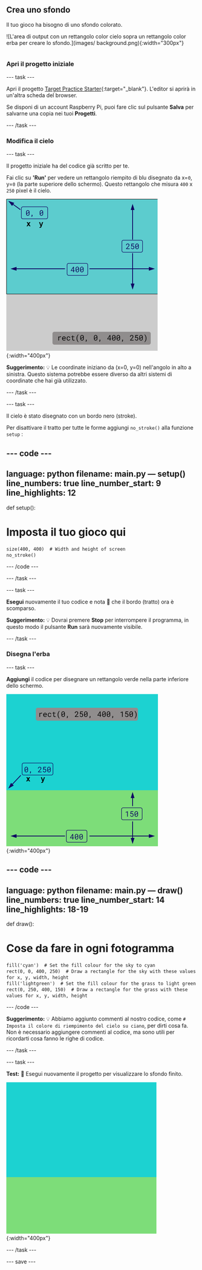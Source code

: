 ## Crea uno sfondo

<div style="display: flex; flex-wrap: wrap">
<div style="flex-basis: 200px; flex-grow: 1; margin-right: 15px;">
Il tuo gioco ha bisogno di uno sfondo colorato.
</div>
<div>

![L'area di output con un rettangolo color cielo sopra un rettangolo color erba per creare lo sfondo.](images/ background.png){:width="300px"}

</div>
</div>

### Apri il progetto iniziale

--- task ---

Apri il progetto [Target Practice Starter](https://editor.raspberrypi.org/en/projects/target-practice-starter){:target="_blank"}. L'editor si aprirà in un'altra scheda del browser.

Se disponi di un account Raspberry Pi, puoi fare clic sul pulsante **Salva** per salvarne una copia nei tuoi **Progetti**.

--- /task ---

### Modifica il cielo

--- task ---

Il progetto iniziale ha del codice già scritto per te.

Fai clic su **'Run'** per vedere un rettangolo riempito di blu disegnato da x=`0`, y=`0` (la parte superiore dello schermo). Questo rettangolo che misura `400` x `250` pixel è il cielo.

![Un rettangolo blu con un bordo nero attorno, sopra un rettangolo grigio. L'angolo in alto a sinistra della tela è contrassegnato come x=0, y=0 questa è l'origine del rettangolo. La larghezza è evidenziata come 400 e l'altezza come 250. Viene visualizzato il codice rect(0, 0, 400, 250).](images/sky_stroke.png){:width="400px"}

**Suggerimento:** 💡 Le coordinate iniziano da (x=0, y=0) nell'angolo in alto a sinistra. Questo sistema potrebbe essere diverso da altri sistemi di coordinate che hai già utilizzato.

--- /task ---

--- task ---

Il cielo è stato disegnato con un bordo nero (stroke).

Per disattivare il tratto per tutte le forme aggiungi `no_stroke()` alla funzione `setup` :

--- code ---
---
language: python filename: main.py — setup() line_numbers: true line_number_start: 9
line_highlights: 12
---
def setup():
# Imposta il tuo gioco qui

    size(400, 400)  # Width and height of screen
    no_stroke()

--- /code ---

--- /task ---

--- task ---

**Esegui** nuovamente il tuo codice e nota 👀 che il bordo (tratto) ora è scomparso.

**Suggerimento:** 💡 Dovrai premere **Stop** per interrompere il programma, in questo modo il pulsante **Run** sarà nuovamente visibile.

--- /task ---

### Disegna l'erba

--- task ---

**Aggiungi** il codice per disegnare un rettangolo verde nella parte inferiore dello schermo.

![L'area di output con un rettangolo color cielo sopra un rettangolo color erba per creare lo sfondo. L'angolo in alto a sinistra del rettangolo è contrassegnato dalle coordinate x=0, y=250; questa è l'origine del rettangolo. La larghezza è indicata come 400 e l'altezza come 150. Viene visualizzato il codice rect(0, 250, 400, 150).](images/green-grass.png){:width="400px"}

--- code ---
---
language: python filename: main.py — draw() line_numbers: true line_number_start: 14
line_highlights: 18-19
---
def draw():
# Cose da fare in ogni fotogramma

    fill('cyan')  # Set the fill colour for the sky to cyan
    rect(0, 0, 400, 250)  # Draw a rectangle for the sky with these values for x, y, width, height
    fill('lightgreen')  # Set the fill colour for the grass to light green
    rect(0, 250, 400, 150)  # Draw a rectangle for the grass with these values for x, y, width, height

--- /code ---

**Suggerimento:** 💡 Abbiamo aggiunto commenti al nostro codice, come `# Imposta il colore di riempimento del cielo su ciano`, per dirti cosa fa. Non è necessario aggiungere commenti al codice, ma sono utili per ricordarti cosa fanno le righe di codice.

--- /task ---

--- task ---

**Test:** 🔄 Esegui nuovamente il progetto per visualizzare lo sfondo finito.

![L'area di output con un rettangolo color cielo sopra un rettangolo color erba per creare lo sfondo.](images/background.png){:width="400px"}

--- /task ---

--- save ---
